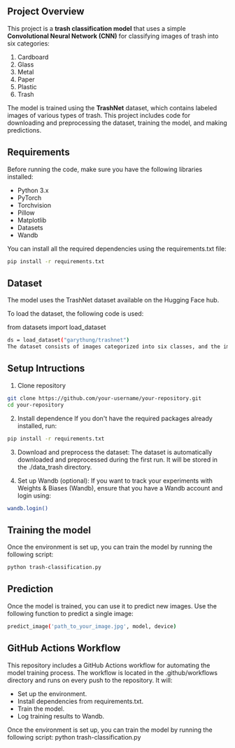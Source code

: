 ## Project Overview

This project is a **trash classification model** that uses a simple **Convolutional Neural Network (CNN)** for classifying images of trash into six categories:
1. Cardboard
2. Glass
3. Metal
4. Paper
5. Plastic
6. Trash

The model is trained using the **TrashNet** dataset, which contains labeled images of various types of trash. This project includes code for downloading and preprocessing the dataset, training the model, and making predictions.

## Requirements

Before running the code, make sure you have the following libraries installed:

- Python 3.x
- PyTorch
- Torchvision
- Pillow
- Matplotlib
- Datasets
- Wandb

You can install all the required dependencies using the requirements.txt file:
```bash
pip install -r requirements.txt
```

## Dataset
The model uses the TrashNet dataset available on the Hugging Face hub.

To load the dataset, the following code is used:

from datasets import load_dataset
```bash
ds = load_dataset("garythung/trashnet")
The dataset consists of images categorized into six classes, and the images are saved locally for training the model.
```

## Setup Intructions
1. Clone repository
``` bash
git clone https://github.com/your-username/your-repository.git
cd your-repository
```

2. Install dependence
If you don't have the required packages already installed, run:
```bash
pip install -r requirements.txt
```

3. Download and preprocess the dataset:
The dataset is automatically downloaded and preprocessed during the first run. It will be stored in the ./data_trash directory.

4. Set up Wandb (optional):
If you want to track your experiments with Weights & Biases (Wandb), ensure that you have a Wandb account and login using:
```bash
wandb.login()
```

## Training the model
Once the environment is set up, you can train the model by running the following script:
```bash
python trash-classification.py
```

## Prediction
Once the model is trained, you can use it to predict new images. Use the following function to predict a single image:
```bash
predict_image('path_to_your_image.jpg', model, device)
```

## GitHub Actions Workflow
This repository includes a GitHub Actions workflow for automating the model training process. The workflow is located in the .github/workflows directory and runs on every push to the repository. It will:

- Set up the environment.
- Install dependencies from requirements.txt.
- Train the model.
- Log training results to Wandb.

Once the environment is set up, you can train the model by running the following script:
python trash-classification.py
